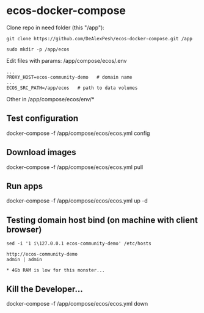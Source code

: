 # ecos-docker-compose

Clone repo in need folder (this "/app"):
```
git clone https://github.com/DeAlexPesh/ecos-docker-compose.git /app
```
```
sudo mkdir -p /app/ecos
```

Edit files with params: /app/compose/ecos/.env
```
...
PROXY_HOST=ecos-community-demo   # domain name
...
ECOS_SRC_PATH=/app/ecos   # path to data volumes
```
Other in /app/compose/ecos/env/*

## Test configuration
docker-compose -f /app/compose/ecos/ecos.yml config

## Download images
docker-compose -f /app/compose/ecos/ecos.yml pull

## Run apps
docker-compose -f /app/compose/ecos/ecos.yml up -d

## Testing domain host bind (on machine with client browser)
```
sed -i '1 i\127.0.0.1 ecos-community-demo' /etc/hosts
```
```
http://ecos-community-demo
admin | admin
```

```
* 4Gb RAM is low for this monster...
```

## Kill the Developer...
docker-compose -f /app/compose/ecos/ecos.yml down
